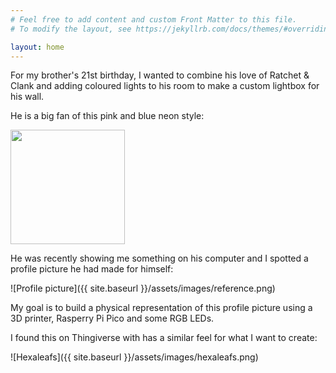 ```yaml
---
# Feel free to add content and custom Front Matter to this file.
# To modify the layout, see https://jekyllrb.com/docs/themes/#overriding-theme-defaults

layout: home
---
```

For my brother's 21st birthday, I wanted to combine his love of Ratchet & Clank and adding coloured lights to his room to make a custom lightbox for his wall.

He is a big fan of this pink and blue neon style:

<img src="{{ site.baseurl }}/assets/images/neon.jpg" height=183>

He was recently showing me something on his computer and I spotted a profile picture he had made for himself:

![Profile picture]({{ site.baseurl }}/assets/images/reference.png)

My goal is to build a physical representation of this profile picture using a 3D printer, Rasperry Pi Pico and some RGB LEDs.

I found this on Thingiverse with has a similar feel for what I want to create:

![Hexaleafs]({{ site.baseurl }}/assets/images/hexaleafs.png)
